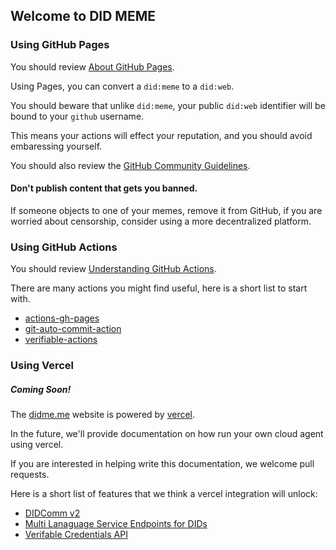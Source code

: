 ## Welcome to DID MEME

### Using GitHub Pages

You should review [About GitHub Pages](https://docs.github.com/en/pages/getting-started-with-github-pages/about-github-pages).

Using Pages, you can convert a `did:meme` to a `did:web`.

You should beware that unlike `did:meme`, your public `did:web` identifier will be bound to your `github` username.

This means your actions will effect your reputation, and you should avoid embaressing yourself.

You should also review the [GitHub Community Guidelines](https://docs.github.com/en/site-policy/github-terms/github-community-guidelines).

#### Don't publish content that gets you banned.

If someone objects to one of your memes, remove it from GitHub, if you are worried about censorship, consider using a more decentralized platform.

### Using GitHub Actions

You should review [Understanding GitHub Actions](https://docs.github.com/en/actions/learn-github-actions/understanding-github-actions).

There are many actions you might find useful, here is a short list to start with.

- [actions-gh-pages](https://github.com/peaceiris/actions-gh-pages)
- [git-auto-commit-action](https://github.com/stefanzweifel/git-auto-commit-action)
- [verifiable-actions](https://github.com/transmute-industries/verifiable-actions)

### Using Vercel

##### Coming Soon!

The [didme.me](https://didme.me) website is powered by [vercel](https://vercel.com).

In the future, we'll provide documentation on how run your own cloud agent using vercel.

If you are interested in helping write this documentation, we welcome pull requests.

Here is a short list of features that we think a vercel integration will unlock:

- [DIDComm v2](https://didcomm.org/)
- [Multi Lanaguage Service Endpoints for DIDs](https://vercel.com/docs/concepts/functions/supported-languages)
- [Verifable Credentials API](https://github.com/w3c-ccg/vc-api)
